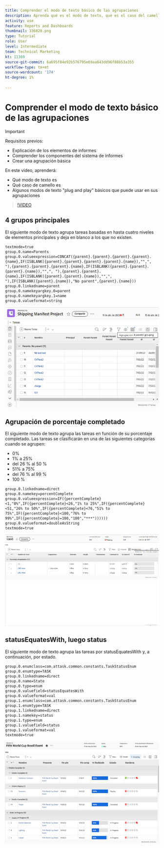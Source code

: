 ```yaml
---
title: Comprender el modo de texto básico de las agrupaciones
description: Aprenda qué es el modo de texto, qué es el caso del camello y algún modo de texto básico de "plug and play" que puede usar en sus agrupaciones en Workfront.
activity: use
feature: Reports and Dashboards
thumbnail: 336820.png
type: Tutorial
role: User
level: Intermediate
team: Technical Marketing
kt: 11369
source-git-commit: 6a695f84e92b576795e69aa843dd96f88b53a355
workflow-type: tm+mt
source-wordcount: '174'
ht-degree: 1%

---
```



# Comprender el modo de texto básico de las agrupaciones

>[!IMPORTANT]
>
>Requisitos previos:
>
>* Explicación de los elementos de informes
>* Comprender los componentes del sistema de informes
>* Crear una agrupación básica


En este vídeo, aprenderá:

* Qué modo de texto es
* Qué caso de camello es
* Algunos modos de texto &quot;plug and play&quot; básicos que puede usar en sus agrupaciones

>[!VIDEO](https://video.tv.adobe.com/v/3410641/?quality=12)

## 4 grupos principales

El siguiente modo de texto agrupa tareas basadas en hasta cuatro niveles de elementos principales y deja en blanco a los que no existen.

```
textmode=true
group.0.name=Parents
group.0.valueexpression=CONCAT({parent}.{parent}.{parent}.{parent}.{name},IF(ISBLANK({parent}.{parent}.{parent}.{parent}.{name}),"",", "),{parent}.{parent}.{parent}.{name},IF(ISBLANK({parent}.{parent}.{parent}.{name}),"",", "),{parent}.{parent}.{name},IF(ISBLANK({parent}.{parent}.{name}),"",", "),IF(ISBLANK({parent}.{name}),"No parent",{parent}.{name}))
group.0.linkedname=parent
group.0.namekeyargkey.0=parent
group.0.namekeyargkey.1=name
group.0.valueformat=string
```

![Una imagen de pantalla que muestra las tareas del proyecto agrupadas por 4 elementos principales](assets/4-parents-grouping.png)


## Agrupación de porcentaje completado

El siguiente modo de texto agrupa las tareas en función de su porcentaje completado. Las tareas se clasificarán en una de las siguientes categorías cuando se agrupen:

* 0%
* 1% a 25%
* del 26 % al 50 %
* 51% a 75%
* del 76 % al 99 %
* 100 %

```
group.0.linkedname=direct
group.0.namekey=percentComplete
group.0.valueexpression=IF({percentComplete}<1,"0%",IF({percentComplete}<26,"1% to 25%",IF({percentComplete}<51,"26% to 50%",IF({percentComplete}<76,"51% to 75%",IF({percentComplete}<100,"76% to 99%",IF({percentComplete}=100,"100","***"))))))
group.0.valueformat=doubleAsString
textmode=true
```

![Imagen de pantalla que muestra las tareas del proyecto agrupadas por porcentaje completado](assets/percent-complete-grouping.png)

## statusEquatesWith, luego status

El siguiente modo de texto agrupa las tareas por statusEquatesWith y, a continuación, por estado.

```
group.0.enumclass=com.attask.common.constants.TaskStatusEnum
group.0.enumtype=TASK
group.0.linkedname=direct
group.0.name=State
group.0.type=enum
group.0.valuefield=statusEquatesWith
group.0.valueformat=val
group.1.enumclass=com.attask.common.constants.TaskStatusEnum
group.1.enumtype=TASK
group.1.linkedname=direct
group.1.namekey=status
group.1.type=enum
group.1.valuefield=status
group.1.valueformat=val
textmode=true
```

![Una imagen de pantalla que muestra las tareas del proyecto agrupadas por statusEquatesWith](assets/status-equates-with.png)


